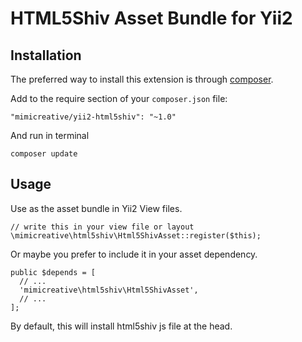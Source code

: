HTML5Shiv Asset Bundle for Yii2
===============================

Installation
------------

The preferred way to install this extension is through [composer](http://getcomposer.org/download/).

Add to the require section of your `composer.json` file:

```
"mimicreative/yii2-html5shiv": "~1.0"
```

And run in terminal

```
composer update
```

Usage
-----

Use as the asset bundle in Yii2 View files.

```
// write this in your view file or layout
\mimicreative\html5shiv\Html5ShivAsset::register($this);
```

Or maybe you prefer to include it in your asset dependency.

```
public $depends = [
  // ...
  'mimicreative\html5shiv\Html5ShivAsset',
  // ...
];
```

By default, this will install html5shiv js file at the head.

